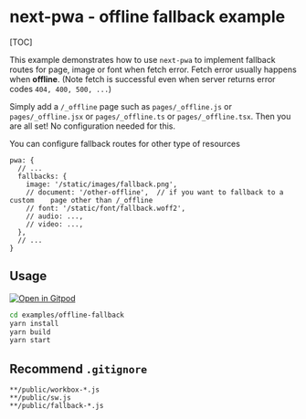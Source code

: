 

# next-pwa - offline fallback example

[TOC]

This example demonstrates how to use `next-pwa` to implement fallback routes for page, image or font when fetch error. Fetch error usually happens when **offline**. (Note fetch is successful even when server returns error codes `404, 400, 500, ...`)

Simply add a `/_offline` page such as `pages/_offline.js` or `pages/_offline.jsx` or `pages/_offline.ts` or `pages/_offline.tsx`. Then you are all set! No configuration needed for this.

You can configure fallback routes for other type of resources

```
pwa: {
  // ...
  fallbacks: {
    image: '/static/images/fallback.png',
    // document: '/other-offline',  // if you want to fallback to a custom    page other than /_offline
    // font: '/static/font/fallback.woff2',
    // audio: ...,
    // video: ...,
  },
  // ...
}
```

## Usage

[![Open in Gitpod](https://gitpod.io/button/open-in-gitpod.svg)](https://gitpod.io/#https://github.com/shadowwalker/next-pwa/)

``` bash
cd examples/offline-fallback
yarn install
yarn build
yarn start
```

## Recommend `.gitignore`

```
**/public/workbox-*.js
**/public/sw.js
**/public/fallback-*.js
```



